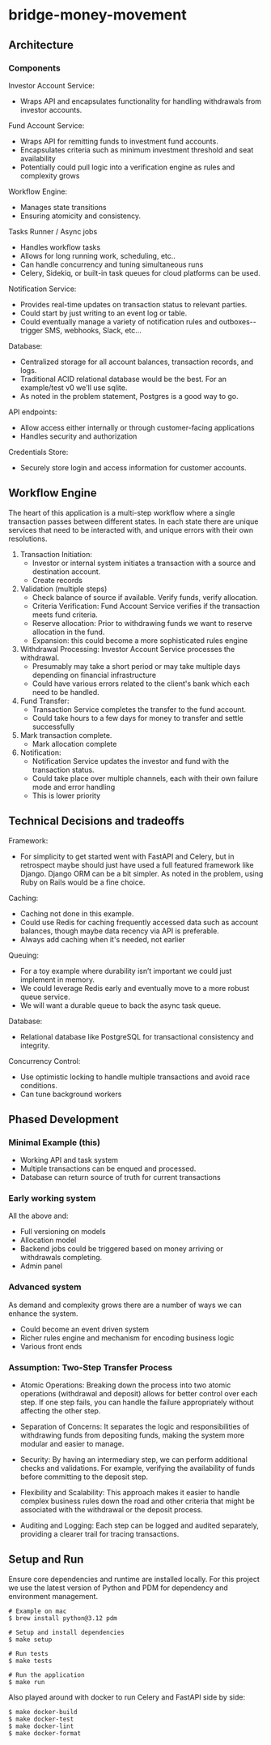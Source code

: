 # bridge-money-movement

## Architecture
### Components
Investor Account Service:
* Wraps API and encapsulates functionality for handling withdrawals from investor accounts.

Fund Account Service: 
* Wraps API for remitting funds to investment fund accounts.
* Encapsulates criteria such as minimum investment threshold and seat availability
* Potentially could pull logic into a verification engine as rules and complexity grows

Workflow Engine:
* Manages state transitions 
* Ensuring atomicity and consistency.

Tasks Runner / Async jobs
* Handles workflow tasks
* Allows for long running work, scheduling, etc..
* Can handle concurrency and tuning simultaneous runs
* Celery, Sidekiq, or built-in task queues for cloud platforms can be used.

Notification Service:
* Provides real-time updates on transaction status to relevant parties.
* Could start by just writing to an event log or table.
* Could eventually manage a variety of notification rules and outboxes--trigger SMS, webhooks, Slack, etc...

Database:
* Centralized storage for all account balances, transaction records, and logs.
* Traditional ACID relational database would be the best. For an example/test v0 we'll use sqlite.
* As noted in the problem statement, Postgres is a good way to go.

API endpoints:
* Allow access either internally or through customer-facing applications
* Handles security and authorization

Credentials Store: 
* Securely store login and access information for customer accounts.


## Workflow Engine

The heart of this application is a multi-step workflow where a single transaction passes between different states.
In each state there are unique services that need to be interacted with, and unique errors with their own resolutions.  

1. Transaction Initiation:
    * Investor or internal system initiates a transaction with a source and destination account.
    * Create records
2. Validation (multiple steps)
    * Check balance of source if available. Verify funds, verify allocation.
    * Criteria Verification: Fund Account Service verifies if the transaction meets fund criteria.
    * Reserve allocation: Prior to withdrawing funds we want to reserve allocation in the fund.
    * Expansion: this could become a more sophisticated rules engine
3. Withdrawal Processing: Investor Account Service processes the withdrawal.
    * Presumably may take a short period or may take multiple days depending on financial infrastructure
    * Could have various errors related to the client's bank which each need to be handled.
4. Fund Transfer:
    * Transaction Service completes the transfer to the fund account.
    * Could take hours to a few days for money to transfer and settle successfully
5. Mark transaction complete.
    * Mark allocation complete
6. Notification: 
    * Notification Service updates the investor and fund with the transaction status.
    * Could take place over multiple channels, each with their own failure mode and error handling
    * This is lower priority

## Technical Decisions and tradeoffs
Framework:
* For simplicity to get started went with FastAPI and Celery, but in retrospect maybe should just have used a full featured framework like Django. Django ORM can be a bit simpler. As noted in the problem, using Ruby on Rails would be a fine choice.

Caching:
* Caching not done in this example.
* Could use Redis for caching frequently accessed data such as account balances, though maybe data recency via API is preferable.
* Always add caching when it's needed, not earlier

Queuing: 
* For a toy example where durability isn’t important we could just implement in memory.
* We could leverage Redis early and eventually move to a more robust queue service.
* We will want a durable queue to back the async task queue.

Database:
* Relational database like PostgreSQL for transactional consistency and integrity.

Concurrency Control:
* Use optimistic locking to handle multiple transactions and avoid race conditions.
* Can tune background workers

## Phased Development

### Minimal Example (this)

* Working API and task system
* Multiple transactions can be enqued and processed.
* Database can return source of truth for current transactions

### Early working system
All the above and:
* Full versioning on models
* Allocation model
* Backend jobs could be triggered based on money arriving or withdrawals completing.
* Admin panel

### Advanced system

As demand and complexity grows there are a number of ways we can enhance the system.
* Could become an event driven system
* Richer rules engine and mechanism for encoding business logic
* Various front ends


### Assumption: Two-Step Transfer Process
* Atomic Operations: Breaking down the process into two atomic operations (withdrawal and deposit) allows for better control over each step. If one step fails, you can handle the failure appropriately without affecting the other step.

* Separation of Concerns: It separates the logic and responsibilities of withdrawing funds from depositing funds, making the system more modular and easier to manage.

* Security: By having an intermediary step, we can perform additional checks and validations. For example, verifying the availability of funds before committing to the deposit step.

* Flexibility and Scalability: This approach makes it easier to handle complex business rules down the road and other criteria that might be associated with the withdrawal or the deposit process.

* Auditing and Logging: Each step can be logged and audited separately, providing a clearer trail for tracing transactions.

## Setup and Run

Ensure core dependencies and runtime are installed locally.
For this project we use the latest version of Python and PDM for dependency and environment management.

```
# Example on mac
$ brew install python@3.12 pdm
```

```
# Setup and install dependencies
$ make setup

# Run tests
$ make tests

# Run the application
$ make run
```

Also played around with docker to run Celery and FastAPI side by side:
```
$ make docker-build
$ make docker-test
$ make docker-lint
$ make docker-format
```
